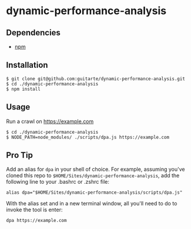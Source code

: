 # dynamic-performance-analysis

## Dependencies

* [npm](https://docs.npmjs.com/getting-started/installing-node)

## Installation

```
$ git clone git@github.com:guitarte/dynamic-performance-analysis.git
$ cd ./dynamic-performance-analysis
$ npm install
```

## Usage

Run a crawl on https://example.com

```
$ cd ./dynamic-performance-analysis
$ NODE_PATH=node_modules/ ./scripts/dpa.js https://example.com
```

## Pro Tip

Add an alias for `dpa` in your shell of choice. For example, assuming you've cloned this repo to `$HOME/Sites/dynamic-performance-analysis`, add the following line to your .bashrc or .zshrc file:

```
alias dpa="$HOME/Sites/dynamic-performance-analysis/scripts/dpa.js"
```

With the alias set and in a new terminal window, all you'll need to do to invoke the tool is enter:

```
dpa https://example.com
```
